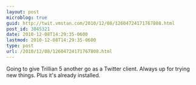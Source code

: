 ```yaml
---
layout: post
microblog: true
guid: http://twit.vmstan.com/2010/12/08/12604724171767808.html
post_id: 3045321
date: 2010-12-08T14:29:35-0600
lastmod: 2010-12-08T14:29:35-0600
type: post
url: /2010/12/08/12604724171767808.html
---
```

Going to give Trillian 5 another go as a Twitter client. Always up for trying new things. Plus it's already installed.
